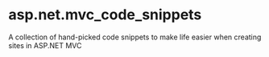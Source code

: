 # asp.net.mvc_code_snippets
A collection of hand-picked code snippets to make life easier when creating sites in ASP.NET MVC
